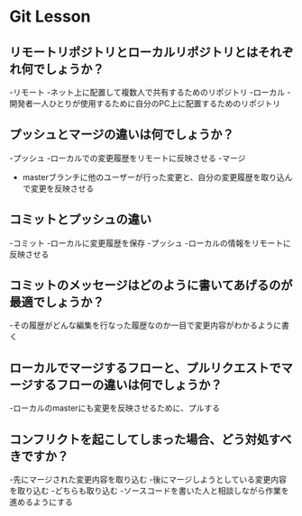 # Git Lesson

## リモートリポジトリとローカルリポジトリとはそれぞれ何でしょうか？

-リモート
  -ネット上に配置して複数人で共有するためのリポジトリ
-ローカル
  -開発者一人ひとりが使用するために自分のPC上に配置するためのリポジトリ

## プッシュとマージの違いは何でしょうか？

-プッシュ
  -ローカルでの変更履歴をリモートに反映させる
-マージ
  - masterブランチに他のユーザーが行った変更と、自分の変更履歴を取り込んで変更を反映させる

## コミットとプッシュの違い

-コミット
  -ローカルに変更履歴を保存
-プッシュ
  -ローカルの情報をリモートに反映させる

## コミットのメッセージはどのように書いてあげるのが最適でしょうか？

-その履歴がどんな編集を行なった履歴なのか一目で変更内容がわかるように書く

## ローカルでマージするフローと、プルリクエストでマージするフローの違いは何でしょうか？

-ローカルのmasterにも変更を反映させるために、プルする

## コンフリクトを起こしてしまった場合、どう対処すべきですか？
  -先にマージされた変更内容を取り込む
  -後にマージしようとしている変更内容を取り込む
  -どちらも取り込む
  -ソースコードを書いた人と相談しながら作業を進めるようにする